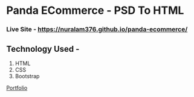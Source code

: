 # Panda ECommerce - PSD To HTML

### Live Site - https://nuralam376.github.io/panda-ecommerce/

## Technology Used -

1. HTML
2. CSS
3. Bootstrap

[Portfolio][portfolio]

[portfolio]: https://nur-a-alam.me/
